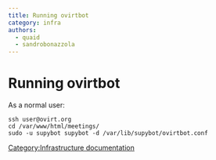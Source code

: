 ```yaml
---
title: Running ovirtbot
category: infra
authors:
  - quaid
  - sandrobonazzola
---
```


# Running ovirtbot

As a normal user:

    ssh user@ovirt.org
    cd /var/www/html/meetings/
    sudo -u supybot supybot -d /var/lib/supybot/ovirtbot.conf

[Category:Infrastructure documentation](/develop/infra/infrastructure-documentation.html)
